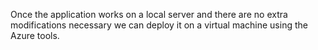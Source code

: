 Once the application works on a local server and there are no extra modifications necessary we can deploy it on a virtual machine using the Azure tools.

